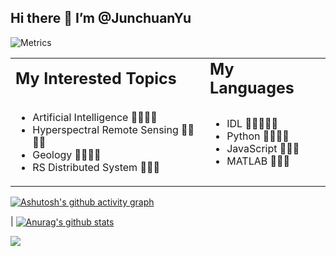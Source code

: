## Hi there 👋 I’m @JunchuanYu

![Metrics](https://metrics.lecoq.io/JunchuanYu?template=classic&base.activity=0&base.community=0&base.metadata=0&config.timezone=Asia%2FShanghai)

<table border="0">
 <tr>
    <td><b style="font-size:25px">My Interested Topics</b></td>
    <td><b style="font-size:25px">My Languages</b></td>
 </tr>
 <tr>
    <td>

- Artificial Intelligence 🎉🎉🎉🎉           
- Hyperspectral Remote Sensing 🎉🎉🎉🎉                          
- Geology 🎉🎉🎉🎉
- RS Distributed System  🎉🎉🎉                                    
</td>
    <td>

- IDL 🌟🌟🌟🌟🌟
- Python 🌟🌟🌟🌟
- JavaScript 🌟🌟🌟
- MATLAB 🌟🌟🌟
</td>
 </tr>
</table>




[![Ashutosh's github activity graph](https://activity-graph.herokuapp.com/graph?username=JunchuanYu&theme=dracula)](https://github.com/ashutosh00710/github-readme-activity-graph)


| <a href="https://github.com/anuraghazra/github-readme-stats"><img align="center" src="https://github-readme-stats.vercel.app/api?username=JunchuanYu&show_icons=true&include_all_commits=true&theme=buefy&hide_border=true" alt="Anurag's github stats" /></a> 
<!-- | <a href="https://github.com/anuraghazra/github-readme-stats"><img align="center" src="https://github-readme-stats.vercel.app/api?username=JunchuanYu&show_icons=true&include_all_commits=true&theme=buefy&hide_border=true" alt="Anurag's github stats" /></a> | <a href="https://github.com/anuraghazra/github-readme-stats"><img align="center" src="https://github-readme-stats.vercel.app/api/top-langs/?username=JunchuanYu&layout=compact&theme=buefy&hide_border=true" /></a> |
| ------------- | ------------- | -->

<a href="https://github.com/anuraghazra/github-readme-stats">
  <img align="center" src="https://github-readme-stats.vercel.app/api/pin/?username=JunchuanYu&repo=Deep-learning-teaching&theme=buefy" />
</a>
<!-- <a href="https://github.com/anuraghazra/anuraghazra.github.io">
  <img align="center" src="https://github-readme-stats.vercel.app/api/pin/?username=JunchuanYu&repo=Pytorch-Project-Template&theme=buefy" />
</a> -->
